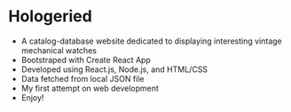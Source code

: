 # Hologeried 
- A catalog-database website dedicated to displaying interesting vintage mechanical watches 
- Bootstraped with Create React App
- Developed using React.js, Node.js, and HTML/CSS
- Data fetched from local JSON file
- My first attempt on web development
- Enjoy!
